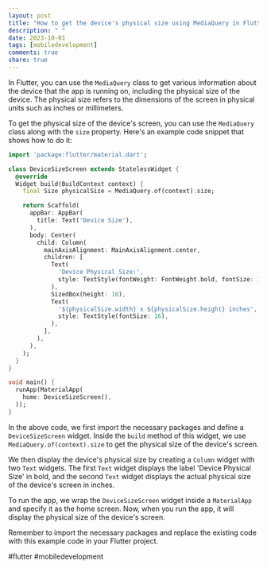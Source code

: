 ```yaml
---
layout: post
title: "How to get the device's physical size using MediaQuery in Flutter?"
description: " "
date: 2023-10-01
tags: [mobiledevelopment]
comments: true
share: true
---
```


In Flutter, you can use the `MediaQuery` class to get various information about the device that the app is running on, including the physical size of the device. The physical size refers to the dimensions of the screen in physical units such as inches or millimeters.

To get the physical size of the device's screen, you can use the `MediaQuery` class along with the `size` property. Here's an example code snippet that shows how to do it:

```dart
import 'package:flutter/material.dart';

class DeviceSizeScreen extends StatelessWidget {
  @override
  Widget build(BuildContext context) {
    final Size physicalSize = MediaQuery.of(context).size;

    return Scaffold(
      appBar: AppBar(
        title: Text('Device Size'),
      ),
      body: Center(
        child: Column(
          mainAxisAlignment: MainAxisAlignment.center,
          children: [
            Text(
              'Device Physical Size:',
              style: TextStyle(fontWeight: FontWeight.bold, fontSize: 18),
            ),
            SizedBox(height: 10),
            Text(
              '${physicalSize.width} x ${physicalSize.height} inches',
              style: TextStyle(fontSize: 16),
            ),
          ],
        ),
      ),
    );
  }
}

void main() {
  runApp(MaterialApp(
    home: DeviceSizeScreen(),
  ));
}
```

In the above code, we first import the necessary packages and define a `DeviceSizeScreen` widget. Inside the `build` method of this widget, we use `MediaQuery.of(context).size` to get the physical size of the device's screen.

We then display the device's physical size by creating a `Column` widget with two `Text` widgets. The first `Text` widget displays the label 'Device Physical Size' in bold, and the second `Text` widget displays the actual physical size of the device's screen in inches.

To run the app, we wrap the `DeviceSizeScreen` widget inside a `MaterialApp` and specify it as the home screen. Now, when you run the app, it will display the physical size of the device's screen.

Remember to import the necessary packages and replace the existing code with this example code in your Flutter project.

#flutter #mobiledevelopment